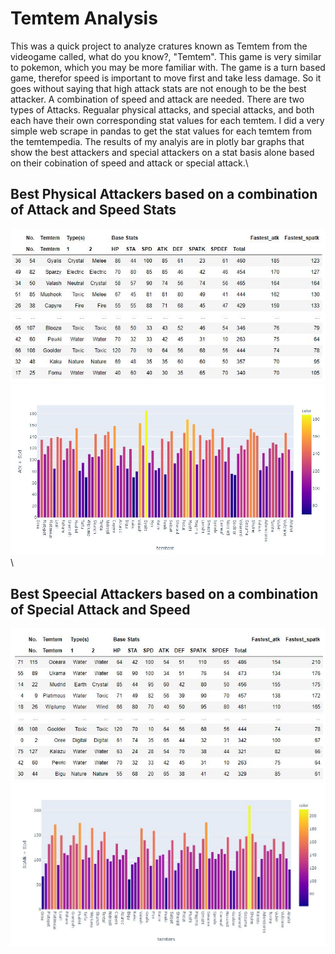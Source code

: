 # Temtem Analysis
This was a quick project to analyze cratures known as Temtem from the videogame called, what do you know?, "Temtem". This game is very similar to pokemon, which you may be more familiar with. The game is a turn based game, therefor speed is important to move first and take less damage. So it goes without saying that high attack stats are not enough to be the best attacker. A combination of speed and attack are needed. There are two types of Attacks. Regualar physical attacks, and special attacks, and both each have their own corresponding stat values for each temtem. I did a very simple web scrape in pandas to get the stat values for each temtem from the temtempedia. The results of my analyis are in plotly bar graphs that show the best attackers and special attackers on a stat basis alone based on their cobination of speed and attack or special attack.\\

## Best Physical Attackers based on a combination of Attack and Speed Stats
![](img/fastestatk.JPG)\
![](img/best%20atkers.JPG)\
## Best Speecial Attackers based on a combination of Special Attack and Speed
![](img/bestspcatk.JPG)
![](img/bestspatk.JPG)
